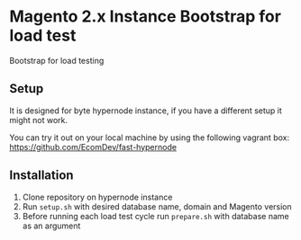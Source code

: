 # Magento 2.x Instance Bootstrap for load test

Bootstrap for load testing


## Setup

It is designed for byte hypernode instance, if you have a different setup it might not work. 

You can try it out on your local machine by using the following vagrant box:
https://github.com/EcomDev/fast-hypernode

## Installation

1. Clone repository on hypernode instance
2. Run `setup.sh` with desired database name, domain and Magento version
3. Before running each load test cycle run `prepare.sh` with database name as an argument


